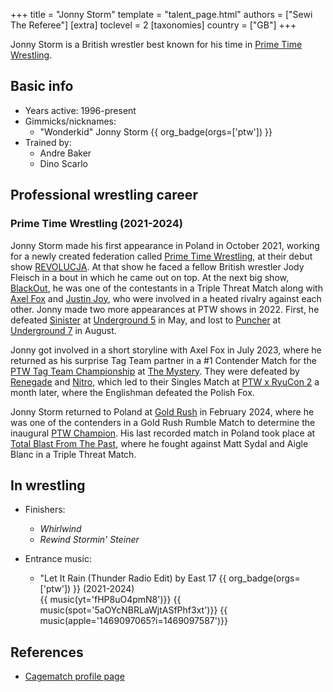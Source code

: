 +++
title = "Jonny Storm"
template = "talent_page.html"
authors = ["Sewi The Referee"]
[extra]
toclevel = 2
[taxonomies]
country = ["GB"]
+++

Jonny Storm is a British wrestler best known for his time in [Prime Time Wrestling](@/o/ptw.md).

## Basic info

* Years active: 1996-present
* Gimmicks/nicknames:
  - "Wonderkid" Jonny Storm {{ org_badge(orgs=['ptw']) }}
* Trained by:
  - Andre Baker
  - Dino Scarlo
 
## Professional wrestling career

### Prime Time Wrestling (2021-2024)

Jonny Storm made his first appearance in Poland in October 2021, working for a newly created federation called [Prime Time Wrestling](@/o/ptw.md), at their debut show [REVOLUCJA](@/e/ptw/2021-10-09-ptw-1-revolucja.md). At that show he faced a fellow British wrestler Jody Fleisch in a bout in which he came out on top. At the next big show, [BlackOut](@/e/ptw/2022-02-19-ptw-2-blackout.md), he was one of the contestants in a Triple Threat Match along with [Axel Fox](@/w/axel-fox.md) and [Justin Joy](@/w/justin-joy.md), who were involved in a heated rivalry against each other. Jonny made two more appearances at PTW shows in 2022. First, he defeated [Sinister](@/w/sinister.md) at [Underground 5](@/e/ptw/2022-05-29-ptw-underground-5.md) in May, and lost to [Puncher](@/w/puncher.md) at [Underground 7](@/e/ptw/2022-08-28-ptw-underground-7.md) in August.

Jonny got involved in a short storyline with Axel Fox in July 2023, where he returned as his surprise Tag Team partner in a #1 Contender Match for the [PTW Tag Team Championship](@/c/ptw-tag-team-championship.md) at [The Mystery](@/e/ptw/2023-06-25-ptw-4-mystery.md). They were defeated by [Renegade](@/w/renegade.md) and [Nitro](@/w/nitro.md), which led to their Singles Match at [PTW x RyuCon 2](@/e/ptw/2023-07-16-ptw-x-ryucon.md) a month later, where the Englishman defeated the Polish Fox.

Jonny Storm returned to Poland at [Gold Rush](@/e/ptw/2024-02-03-ptw-5-gold-rush.md) in February 2024, where he was one of the contenders in a Gold Rush Rumble Match to determine the inaugural [PTW Champion](@/c/ptw-championship.md). His last recorded match in Poland took place at [Total Blast From The Past](@/e/ptw/2024-05-11-ptw-6.md), where he fought against Matt Sydal and Aigle Blanc in a Triple Threat Match.

## In wrestling

* Finishers:
  - _Whirlwind_
  - _Rewind Stormin' Steiner_
 
* Entrance music:
  - "Let It Rain (Thunder Radio Edit) by East 17
 {{ org_badge(orgs=['ptw']) }} (2021-2024) <br>
 {{ music(yt='fHP8uO4pmN8')}}
 {{ music(spot='5aOYcNBRLaWjtASfPhf3xt')}}
 {{ music(apple='1469097065?i=1469097587')}}

## References

* [Cagematch profile page](https://www.cagematch.net/?id=2&nr=467)
